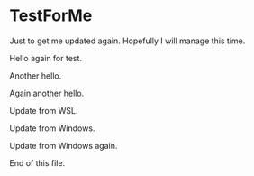 # TestForMe
Just to get me updated again.
Hopefully I will manage this time.

Hello again for test.

Another hello.

Again another hello.

Update from WSL.

Update from Windows.

Update from Windows again.

End of this file.
